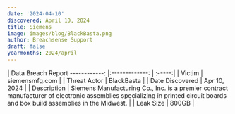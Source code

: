 ```yaml
---
date: '2024-04-10'
discovered: April 10, 2024
title: Siemens
image: images/blog/BlackBasta.png
author: Breachsense Support
draft: false
yearmonths: 2024/april
---
```



| Data Breach Report
------------:     |:-------------:    | :-----:|
| Victim      | siemensmfg.com      | 
| Threat Actor      | BlackBasta      | 
| Date Discovered      | Apr 10, 2024      | 
| Description      | Siemens Manufacturing Co., Inc. is a premier contract manufacturer of electronic assemblies specializing in printed circuit boards and box build assemblies in the Midwest.      | 
| Leak Size      | 800GB      | 

